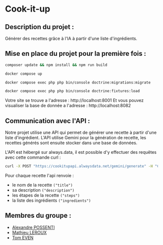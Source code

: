 # Cook-it-up

## Description du projet :

Génèrer des recettes grâce à l'IA à partir d'une liste d'ingrédients.

## Mise en place du projet pour la première fois : 
```bash
composer update && npm install && npm run build
```
```bash
docker compose up
```
```bash
docker compose exec php php bin/console doctrine:migrations:migrate
```
```bash
docker compose exec php php bin/console doctrine:fixtures:load
```

Votre site se trouve a l'adresse : http://localhost:8001
Et vous pouvez visualiser la base de donnée a l'adresse : http://localhost:8082

## Communication avec l'API :

Notre projet utilise une API qui permet de générer une recette à partir d'une liste d'ingrédient.
L'API utilise Gemini pour la génération de recette, les recettes générés sont ensuite stocker dans une base de données.

L'API est hébergé sur always.data, il est possible d'y effectuer des requêtes avec cette commande curl : 

```bash
curl -X POST "https://cookitupapi.alwaysdata.net/gemini/generate" -H "Content-Type: application/json" -d '{"ingredients": ["chevre", "fromage", "riz"]}'
```
Pour chaque recette l'api renvoie : 
- le nom de la recette ```("title")```
- sa description ```("description")```
- les étapes de la recette ```("steps")```
- la liste des ingrédients ```("ingredients")```

## Membres du groupe :
- [Alexandre POSSENTI](https://github.com/Alex28345/)
- [Mathieu LEROUX](https://github.com/Badlix)
- [Tom EVEN](https://github.com/GeniusTom-Dev)

